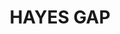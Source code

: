 ---
facts:
- Hayes Gap is a locality in the Southern Highlands of New South Wales, Australia.
- It is located within the Wingecarribee Shire local government area.
- The area is known for its rural landscape and scenic beauty.
- Hayes Gap is situated near the town of Mittagong.
- The suburb is primarily residential with some agricultural activity.
- The elevation of Hayes Gap is approximately 700 meters above sea level.
- The climate in Hayes Gap is temperate, with cool winters and warm summers.
- The area is home to a variety of native flora and fauna.
- Hayes Gap is a relatively small and quiet community.
- Housing in Hayes Gap consists mostly of detached homes on larger lots.
historical_events: []
lastmod: '2025-04-08T06:22:56+00:00'
latitude: -32.685033
layout: suburb
longitude: 149.602925
notable_people: []
postcode: '2850'
state: NSW
title: HAYES GAP
tourist_locations:
- name: Mittagong Lookout
  url: https://www.visitnsw.com/destinations/country-nsw/southern-highlands/mittagong
- name: Gibraltar National Park
url: /nsw/hayes-gap/
---